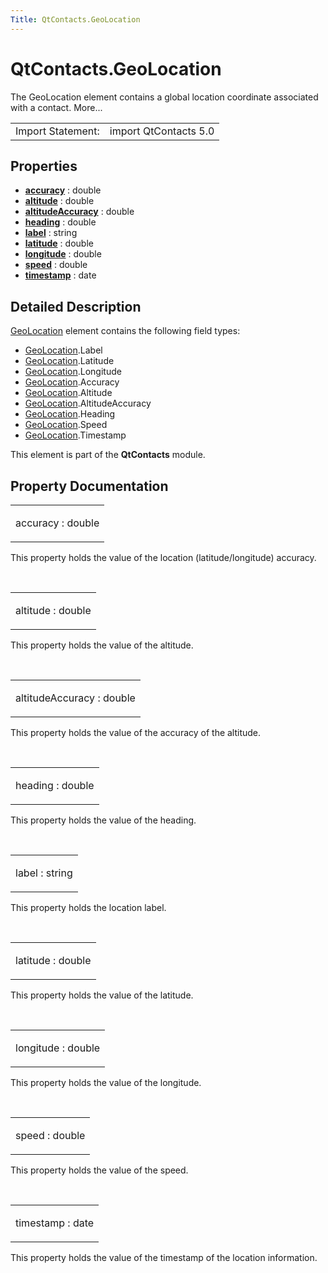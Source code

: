 ```yaml
---
Title: QtContacts.GeoLocation
---
```


# QtContacts.GeoLocation

<span class="subtitle"></span>
<!-- $$$GeoLocation-brief -->
<p>The GeoLocation element contains a global location coordinate associated with a contact. More...</p>
<!-- @@@GeoLocation -->
<table class="alignedsummary">
<tr><td class="memItemLeft rightAlign topAlign"> Import Statement:</td><td class="memItemRight bottomAlign"> import QtContacts 5.0</td></tr></table><ul>
</ul>
<h2 id="properties">Properties</h2>
<ul>
<li class="fn"><b><b><a href="#accuracy-prop">accuracy</a></b></b> : double</li>
<li class="fn"><b><b><a href="#altitude-prop">altitude</a></b></b> : double</li>
<li class="fn"><b><b><a href="#altitudeAccuracy-prop">altitudeAccuracy</a></b></b> : double</li>
<li class="fn"><b><b><a href="#heading-prop">heading</a></b></b> : double</li>
<li class="fn"><b><b><a href="#label-prop">label</a></b></b> : string</li>
<li class="fn"><b><b><a href="#latitude-prop">latitude</a></b></b> : double</li>
<li class="fn"><b><b><a href="#longitude-prop">longitude</a></b></b> : double</li>
<li class="fn"><b><b><a href="#speed-prop">speed</a></b></b> : double</li>
<li class="fn"><b><b><a href="#timestamp-prop">timestamp</a></b></b> : date</li>
</ul>
<!-- $$$GeoLocation-description -->
<h2 id="details">Detailed Description</h2>
</p>
<p><a href="index.html">GeoLocation</a> element contains the following field types:</p>
<ul>
<li><a href="index.html">GeoLocation</a>.Label</li>
<li><a href="index.html">GeoLocation</a>.Latitude</li>
<li><a href="index.html">GeoLocation</a>.Longitude</li>
<li><a href="index.html">GeoLocation</a>.Accuracy</li>
<li><a href="index.html">GeoLocation</a>.Altitude</li>
<li><a href="index.html">GeoLocation</a>.AltitudeAccuracy</li>
<li><a href="index.html">GeoLocation</a>.Heading</li>
<li><a href="index.html">GeoLocation</a>.Speed</li>
<li><a href="index.html">GeoLocation</a>.Timestamp</li>
</ul>
<p>This element is part of the <b>QtContacts</b> module.</p>
<!-- @@@GeoLocation -->
<h2>Property Documentation</h2>
<!-- $$$accuracy -->
<table class="qmlname"><tr valign="top" id="accuracy-prop"><td class="tblQmlPropNode"><p><span class="name">accuracy</span> : <span class="type">double</span></p></td></tr></table><p>This property holds the value of the location (latitude/longitude) accuracy.</p>
<!-- @@@accuracy -->
<br/>
<!-- $$$altitude -->
<table class="qmlname"><tr valign="top" id="altitude-prop"><td class="tblQmlPropNode"><p><span class="name">altitude</span> : <span class="type">double</span></p></td></tr></table><p>This property holds the value of the altitude.</p>
<!-- @@@altitude -->
<br/>
<!-- $$$altitudeAccuracy -->
<table class="qmlname"><tr valign="top" id="altitudeAccuracy-prop"><td class="tblQmlPropNode"><p><span class="name">altitudeAccuracy</span> : <span class="type">double</span></p></td></tr></table><p>This property holds the value of the accuracy of the altitude.</p>
<!-- @@@altitudeAccuracy -->
<br/>
<!-- $$$heading -->
<table class="qmlname"><tr valign="top" id="heading-prop"><td class="tblQmlPropNode"><p><span class="name">heading</span> : <span class="type">double</span></p></td></tr></table><p>This property holds the value of the heading.</p>
<!-- @@@heading -->
<br/>
<!-- $$$label -->
<table class="qmlname"><tr valign="top" id="label-prop"><td class="tblQmlPropNode"><p><span class="name">label</span> : <span class="type">string</span></p></td></tr></table><p>This property holds the location label.</p>
<!-- @@@label -->
<br/>
<!-- $$$latitude -->
<table class="qmlname"><tr valign="top" id="latitude-prop"><td class="tblQmlPropNode"><p><span class="name">latitude</span> : <span class="type">double</span></p></td></tr></table><p>This property holds the value of the latitude.</p>
<!-- @@@latitude -->
<br/>
<!-- $$$longitude -->
<table class="qmlname"><tr valign="top" id="longitude-prop"><td class="tblQmlPropNode"><p><span class="name">longitude</span> : <span class="type">double</span></p></td></tr></table><p>This property holds the value of the longitude.</p>
<!-- @@@longitude -->
<br/>
<!-- $$$speed -->
<table class="qmlname"><tr valign="top" id="speed-prop"><td class="tblQmlPropNode"><p><span class="name">speed</span> : <span class="type">double</span></p></td></tr></table><p>This property holds the value of the speed.</p>
<!-- @@@speed -->
<br/>
<!-- $$$timestamp -->
<table class="qmlname"><tr valign="top" id="timestamp-prop"><td class="tblQmlPropNode"><p><span class="name">timestamp</span> : <span class="type">date</span></p></td></tr></table><p>This property holds the value of the timestamp of the location information.</p>
<!-- @@@timestamp -->
<br/>
